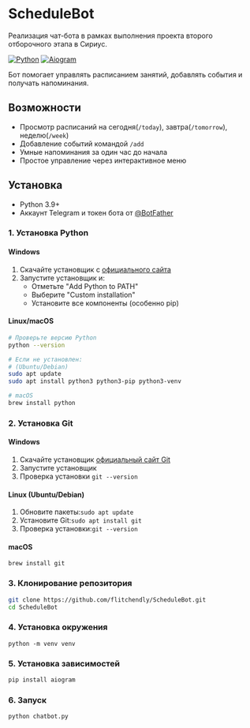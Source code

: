 # ScheduleBot
Реализация чат-бота в рамках выполнения проекта второго отборочного этапа в Сириус.

[![Python](https://img.shields.io/badge/Python-3.9+-blue.svg)](https://www.python.org/downloads/)
[![Aiogram](https://img.shields.io/badge/Aiogram-3.x-green.svg)](https://docs.aiogram.dev/en/v3.21.0/)

Бот помогает управлять расписанием занятий, добавлять события и получать напоминания.


## Возможности
- Просмотр расписаний на сегодня(`/today`), завтра(`/tomorrow`), неделю(`/week`)
- Добавление событий командой `/add`
- Умные напоминания за один час до начала
- Простое управление через интерактивное меню


## Установка
- Python 3.9+
- Аккаунт Telegram и токен бота от [@BotFather](https://t.me/botfather)


### 1. Установка Python
#### Windows
1. Скачайте установщик с [официального сайта](https://www.python.org/downloads/)
2. Запустите установщик и:
   - Отметьте "Add Python to PATH"
   - Выберите "Custom installation"
   - Установите все компоненты (особенно pip)

#### Linux/macOS
```bash
# Проверьте версию Python 
python --version

# Если не установлен:
# (Ubuntu/Debian)
sudo apt update
sudo apt install python3 python3-pip python3-venv

# macOS 
brew install python
```
### 2. Установка Git

#### Windows
1. Скачайте установщик [официальный сайт Git](https://git-scm.com/downloads)
2. Запустите установщик
3. Проверка установки `git --version`


#### Linux (Ubuntu/Debian)
1. Обновите пакеты:`sudo apt update`
2. Установите Git:`sudo apt install git`
3. Проверка установки:`git --version`
   
#### macOS
`brew install git`

### 3. Клонирование репозитория 
```bash
git clone https://github.com/flitchendly/ScheduleBot.git
cd ScheduleBot
```

### 4. Установка окружения
`python -m venv venv`

### 5. Установка зависимостей
```bash
pip install aiogram
```

### 6. Запуск
```bash
python chatbot.py
```

